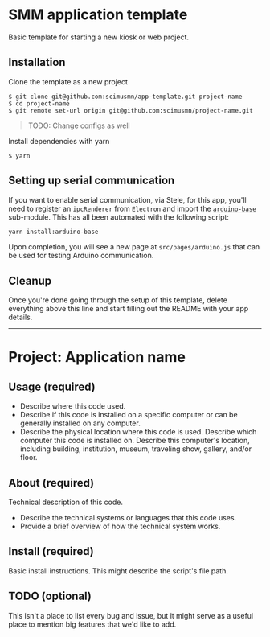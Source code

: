 # SMM application template
Basic template for starting a new kiosk or web project.

## Installation
Clone the template as a new project
```
$ git clone git@github.com:scimusmn/app-template.git project-name
$ cd project-name
$ git remote set-url origin git@github.com:scimusmn/project-name.git
```
> TODO: Change configs as well

Install dependencies with yarn
```
$ yarn
```
## Setting up serial communication
If you want to enable serial communication, via Stele, for this app, you'll need to register an `ipcRenderer` from `Electron` and import the [`arduino-base`](https://github.com/scimusmn/arduino-base) sub-module. This has all been automated with the following script: 
```bash
yarn install:arduino-base
```
Upon completion, you will see a new page at `src/pages/arduino.js` that can be used for testing Arduino communication.


## Cleanup
Once you're done going through the setup of this template, delete everything above this line and start filling out the README with your app details.

***

# Project: Application name

## Usage (required)
* Describe where this code used.
* Describe if this code is installed on a specific computer or can be generally installed on any computer.
* Describe the physical location where this code is used. Describe which computer this code is installed on. Describe this computer's location, including building, institution, museum, traveling show, gallery, and/or floor.

## About (required)
Technical description of this code.
* Describe the technical systems or languages that this code uses.
* Provide a brief overview of how the technical system works.

## Install (required)
Basic install instructions. This might describe the script's file path.

## TODO (optional)
This isn't a place to list every bug and issue, but it might serve as a useful place to mention big features that we'd like to add.
